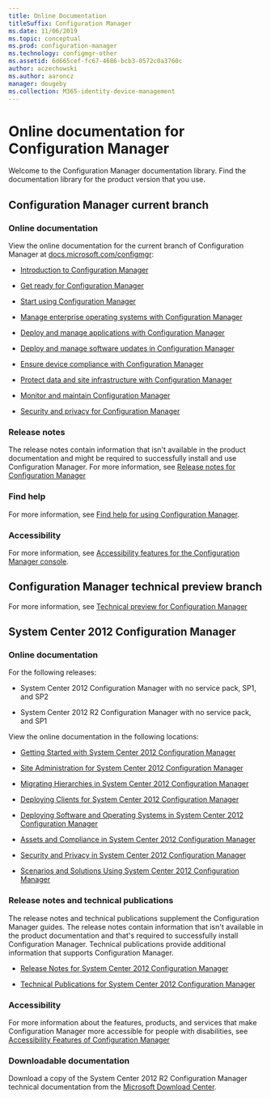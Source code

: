 ```yaml
---
title: Online Documentation
titleSuffix: Configuration Manager
ms.date: 11/06/2019
ms.topic: conceptual
ms.prod: configuration-manager
ms.technology: configmgr-other
ms.assetid: 6d665cef-fc67-4686-bcb3-0572c0a3760c
author: aczechowski
ms.author: aaroncz
manager: dougeby
ms.collection: M365-identity-device-management
---
```


# Online documentation for Configuration Manager

<!-- this article is a placeholder for the historical CHM file, or F1 help, as all the versions used the same FWLINK to get to help. Due to that, this file is used to help redirect the reader to the product they want help with -->

Welcome to the Configuration Manager documentation library. Find the documentation library for the product version that you use.

## Configuration Manager current branch

### Online documentation

View the online documentation for the current branch of Configuration Manager at [docs.microsoft.com/configmgr](https://docs.microsoft.com/configmgr):  

- [Introduction to Configuration Manager](/configmgr/core/understand/introduction)  

- [Get ready for Configuration Manager](/configmgr/core/plan-design/get-ready)  

- [Start using Configuration Manager](/configmgr/core/servers/deploy/start-using)  

- [Manage enterprise operating systems with Configuration Manager](/configmgr/osd/understand/introduction-to-operating-system-deployment)  

- [Deploy and manage applications with Configuration Manager](/configmgr/apps/deploy-use/deploy-applications)  

- [Deploy and manage software updates in Configuration Manager](/configmgr/sum/understand/software-updates-introduction)  

- [Ensure device compliance with Configuration Manager](/configmgr/compliance/understand/ensure-device-compliance)  

- [Protect data and site infrastructure with Configuration Manager](/configmgr/protect/understand/protect-data-and-site-infrastructure)  

- [Monitor and maintain Configuration Manager](/configmgr/core/servers/manage/maintenance-tasks)  

- [Security and privacy for Configuration Manager](/configmgr/core/plan-design/security/security-and-privacy)  

### Release notes

The release notes contain information that isn't available in the product documentation and might be required to successfully install and use Configuration Manager. For more information, see [Release notes for Configuration Manager](/configmgr/core/servers/deploy/install/release-notes)  

### Find help

For more information, see [Find help for using Configuration Manager](/configmgr/core/understand/find-help).

### Accessibility

For more information, see [Accessibility features for the Configuration Manager console](/configmgr/core/understand/accessibility-features).

## Configuration Manager technical preview branch

For more information, see [Technical preview for Configuration Manager](/configmgr/core/get-started/technical-preview)  

## System Center 2012 Configuration Manager

### Online documentation

For the following releases:

- System Center 2012 Configuration Manager with no service pack, SP1, and SP2  

- System Center 2012 R2 Configuration Manager with no service pack, and SP1  

View the online documentation in the following locations:  

- [Getting Started with System Center 2012 Configuration Manager](https://docs.microsoft.com/previous-versions/system-center/system-center-2012-R2/gg682144\(v=technet.10\))  

- [Site Administration for System Center 2012 Configuration Manager](https://docs.microsoft.com/previous-versions/system-center/system-center-2012-R2/gg681983\(v=technet.10\))  

- [Migrating Hierarchies in System Center 2012 Configuration Manager](https://docs.microsoft.com/previous-versions/system-center/system-center-2012-R2/gg682006\(v=technet.10\))  

- [Deploying Clients for System Center 2012 Configuration Manager](https://docs.microsoft.com/previous-versions/system-center/system-center-2012-R2/gg699391\(v=technet.10\))  

- [Deploying Software and Operating Systems in System Center 2012 Configuration Manager](https://docs.microsoft.com/previous-versions/system-center/system-center-2012-R2/gg699393\(v=technet.10\))  

- [Assets and Compliance in System Center 2012 Configuration Manager](https://docs.microsoft.com/previous-versions/system-center/system-center-2012-R2/gg682029\(v=technet.10\))  

- [Security and Privacy in System Center 2012 Configuration Manager](https://docs.microsoft.com/previous-versions/system-center/system-center-2012-R2/gg682033\(v=technet.10\))  

- [Scenarios and Solutions Using System Center 2012 Configuration Manager](https://docs.microsoft.com/previous-versions/system-center/system-center-2012-R2/jj884163\(v=technet.10\))  

### Release notes and technical publications

The release notes and technical publications supplement the Configuration Manager guides. The release notes contain information that isn't available in the product documentation and that's required to successfully install Configuration Manager. Technical publications provide additional information that supports Configuration Manager.  

- [Release Notes for System Center 2012 Configuration Manager](https://docs.microsoft.com/previous-versions/system-center/system-center-2012-R2/jj870706\(v=technet.10\))  

- [Technical Publications for System Center 2012 Configuration Manager](https://docs.microsoft.com/previous-versions/system-center/system-center-2012-R2/hh531521\(v=technet.10\))  

### Accessibility

For more information about the features, products, and services that make Configuration Manager more accessible for people with disabilities, see [Accessibility Features of Configuration Manager](https://docs.microsoft.com/previous-versions/system-center/system-center-2012-R2/jj553406\(v=technet.10\))

### Downloadable documentation

Download a copy of the System Center 2012 R2 Configuration Manager technical documentation from the [Microsoft Download Center](https://www.microsoft.com/download/details.aspx?id=29901).
